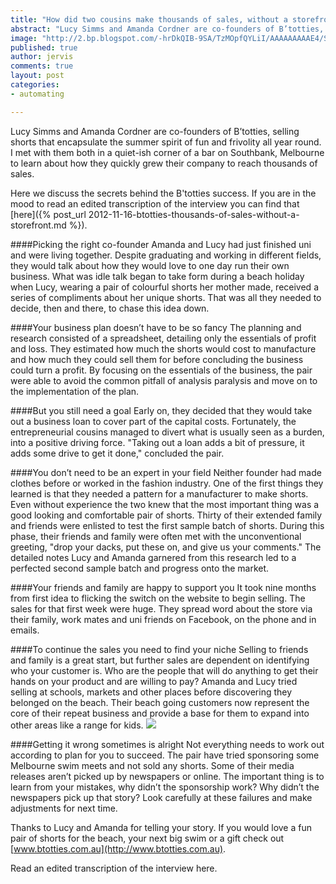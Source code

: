 ```yaml
---
title: "How did two cousins make thousands of sales, without a storefront, working only one night a week?"
abstract: "Lucy Simms and Amanda Cordner are co-founders of B’totties, selling shorts that encapsulate the summer spirit of fun and frivolity all year round. I met with them both in a quiet-ish corner of a bar on Southbank, Melbourne to learn about how they quickly grew their company to reach thousands of sales."
image: "http://2.bp.blogspot.com/-hrDkQIB-9SA/TzMOpfQYLiI/AAAAAAAAAE4/SKBYIznpi0w/s320/About+Us+1+-+website.jpg"
published: true
author: jervis
comments: true
layout: post
categories:
- automating

---
```


Lucy Simms and Amanda Cordner are co-founders of B’totties, selling shorts that encapsulate the summer spirit of fun and frivolity all year round. I met with them both in a quiet-ish corner of a bar on Southbank, Melbourne to learn about how they quickly grew their company to reach thousands of sales.

Here we discuss the secrets behind the B'totties success. If you are in the mood to read an edited transcription of the interview you can find that [here]({% post_url 2012-11-16-btotties-thousands-of-sales-without-a-storefront.md %}).

####Picking the right co-founder
Amanda and Lucy had just finished uni and were living together. Despite graduating and working in different fields, they would talk about how they would love to one day run their own business. What was idle talk began to take form during a beach holiday when Lucy, wearing a pair of colourful shorts her mother made, received a series of compliments about her unique shorts. That was all they needed to decide, then and there, to chase this idea down.

####Your business plan doesn’t have to be so fancy
The planning and research consisted of a spreadsheet, detailing only the essentials of profit and loss. They estimated how much the shorts would cost to manufacture and how much they could sell them for before concluding the business could turn a profit. By focusing on the essentials of the business, the pair were able to avoid the common pitfall of analysis paralysis and move on to the implementation of the plan.

####But you still need a goal
Early on, they decided that they would take out a business loan to cover part of the capital costs. Fortunately, the entrepreneurial cousins managed to divert what is usually seen as a burden, into a positive driving force. "Taking out a loan adds a bit of pressure, it adds some drive to get it done," concluded the pair.

####You don’t need to be an expert in your field
Neither founder had made clothes before or worked in the fashion industry. One of the first things they learned is that they needed a pattern for a manufacturer to make shorts. Even without experience the two knew that the most important thing was a good looking and comfortable pair of shorts. Thirty of their extended family and friends were enlisted to test the first sample batch of shorts. During this phase, their friends and family were often met with the unconventional greeting, "drop your dacks, put these on, and give us your comments." The detailed notes Lucy and Amanda garnered from this research led to a perfected second sample batch and progress onto the market.

####Your friends and family are happy to support you
It took nine months from first idea to flicking the switch on the website to begin selling. The sales for that first week were huge. They spread word about the store via their family, work mates and uni friends on Facebook, on the phone and in emails.

####To continue the sales you need to find your niche
Selling to friends and family is a great start, but further sales are dependent on identifying who your customer is. Who are the people that will do anything to get their hands on your product and are willing to pay? Amanda and Lucy tried selling at schools, markets and other places before discovering they belonged on the beach. Their beach going customers now represent the core of their repeat business and provide a base for them to expand into other areas like a range for kids.
![](http://2.bp.blogspot.com/-lzO5o9gHbFU/TzMOsxWgsiI/AAAAAAAAAFA/NoZ0YvBr6Io/s320/surf3.jpg)
 
####Getting it wrong sometimes is alright
Not everything needs to work out according to plan for you to succeed. The pair have tried sponsoring some Melbourne swim meets and not sold any shorts. Some of their media releases aren’t picked up by newspapers or online. The important thing is to learn from your mistakes, why didn’t the sponsorship work? Why didn’t the newspapers pick up that story? Look carefully at these failures and make adjustments for next time.

Thanks to Lucy and Amanda for telling your story. If you would love a fun pair of shorts for the beach, your next big swim or a gift check out [www.btotties.com.au](http://www.btotties.com.au).

Read an edited transcription of the interview here.